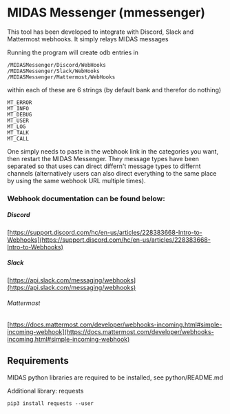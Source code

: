 
# MIDAS Messenger (mmessenger)

This tool has been developed to integrate with Discord, Slack and Mattermost webhooks. It simply relays MIDAS messages

Running the program will create odb entries in
```
/MIDASMessenger/Discord/WebHooks
/MIDASMessenger/Slack/WebHooks
/MIDASMessenger/Mattermost/WebHooks
```
within each of these are 6 strings (by default bank and therefor do nothing)
```
MT_ERROR
MT_INFO
MT_DEBUG
MT_USER
MT_LOG
MT_TALK
MT_CALL
```

One simply needs to paste in the webhook link in the categories you want, then restart the MIDAS Messenger. 
They message types have been separated so that uses can direct differn't message types to differnt channels (alternatively users can also direct everything to the same place by using the same webhook URL multiple times).

### Webhook documentation can be found below:

##### Discord
[https://support.discord.com/hc/en-us/articles/228383668-Intro-to-Webhooks](https://support.discord.com/hc/en-us/articles/228383668-Intro-to-Webhooks)

##### Slack
[https://api.slack.com/messaging/webhooks](https://api.slack.com/messaging/webhooks)

###### Mattermast
[https://docs.mattermost.com/developer/webhooks-incoming.html#simple-incoming-webhook](https://docs.mattermost.com/developer/webhooks-incoming.html#simple-incoming-webhook)


## Requirements

MIDAS python libraries are required to be installed, see python/README.md

Additional library: requests
```
pip3 install requests --user
```
